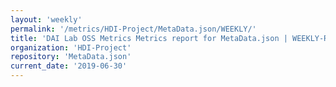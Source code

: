 ```yaml
---
layout: 'weekly'
permalink: '/metrics/HDI-Project/MetaData.json/WEEKLY/'
title: 'DAI Lab OSS Metrics Metrics report for MetaData.json | WEEKLY-REPORT-2019-06-30'
organization: 'HDI-Project'
repository: 'MetaData.json'
current_date: '2019-06-30'
---
```

